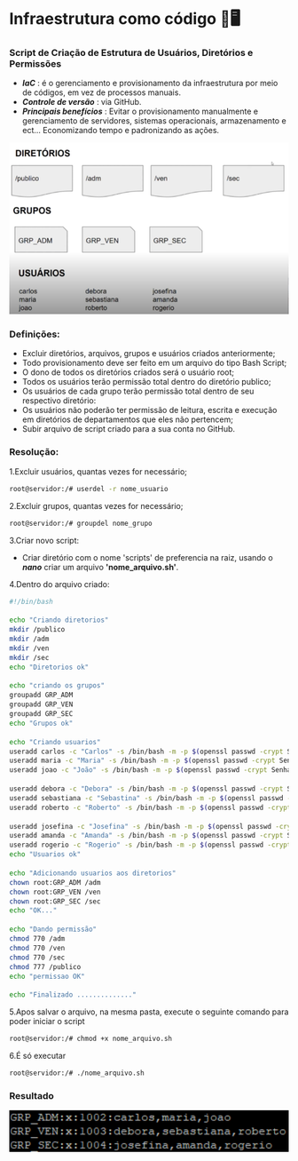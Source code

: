 # **Infraestrutura como código** :page_with_curl:🖥️

### 	 Script de Criação de Estrutura de Usuários, Diretórios e Permissões

- ***IaC*** : é o gerenciamento e provisionamento da infraestrutura por meio de códigos, em vez de processos manuais.
- ***Controle de versão*** : via GitHub.
- ***Principais benefícios*** : Evitar o provisionamento manualmente e gerenciamento de servidores, sistemas operacionais, armazenamento e ect... Economizando tempo e padronizando as ações.

<img src=".\img\img_1.png" alt="" style="zoom: 200%;" />

###      Definições:

- Excluir diretórios, arquivos, grupos e usuários criados anteriormente;
- Todo provisionamento deve ser feito em um arquivo do tipo Bash
  Script;
- O dono de todos os diretórios criados será o usuário root;
- Todos os usuários terão permissão total dentro do diretório publico;
- Os usuários de cada grupo terão permissão total dentro de seu
  respectivo diretório:
- Os usuários não poderão ter permissão de leitura, escrita e execução
  em diretórios de departamentos que eles não pertencem;
- Subir arquivo de script criado para a sua conta no GitHub.

### 	Resolução:

1.Excluir usuários, quantas vezes for necessário;

```bash
root@servidor:/# userdel -r nome_usuario
```

2.Excluir  grupos, quantas vezes for necessário;

```bash
root@servidor:/# groupdel nome_grupo
```

3.Criar novo script:

- Criar diretório com o nome 'scripts' de preferencia na raiz, usando o ***nano*** criar um arquivo **'nome_arquivo.sh'**.

4.Dentro do arquivo criado:

```bash
#!/bin/bash

echo "Criando diretorios"
mkdir /publico
mkdir /adm
mkdir /ven
mkdir /sec
echo "Diretorios ok"

echo "criando os grupos"
groupadd GRP_ADM
groupadd GRP_VEN
groupadd GRP_SEC
echo "Grupos ok"

echo "Criando usuarios"
useradd carlos -c "Carlos" -s /bin/bash -m -p $(openssl passwd -crypt Senha123) -G GRP_ADM
useradd maria -c "Maria" -s /bin/bash -m -p $(openssl passwd -crypt Senha123) -G GRP_ADM
useradd joao -c "João" -s /bin/bash -m -p $(openssl passwd -crypt Senha123) -G GRP_ADM

useradd debora -c "Debora" -s /bin/bash -m -p $(openssl passwd -crypt Senha123) -G GRP_VEN
useradd sebastiana -c "Sebastina" -s /bin/bash -m -p $(openssl passwd -crypt Senha123) -G GRP_VEN
useradd roberto -c "Roberto" -s /bin/bash -m -p $(openssl passwd -crypt Senha123) -G GRP_VEN

useradd josefina -c "Josefina" -s /bin/bash -m -p $(openssl passwd -crypt Senha123) -G GRP_SEC
useradd amanda -c "Amanda" -s /bin/bash -m -p $(openssl passwd -crypt Senha123) -G GRP_SEC
useradd rogerio -c "Rogerio" -s /bin/bash -m -p $(openssl passwd -crypt Senha123) -G GRP_SEC
echo "Usuarios ok"

echo "Adicionando usuarios aos diretorios"
chown root:GRP_ADM /adm
chown root:GRP_VEN /ven
chown root:GRP_SEC /sec
echo "OK..."

echo "Dando permissão"
chmod 770 /adm
chmod 770 /ven
chmod 770 /sec
chmod 777 /publico
echo "permissao OK"

echo "Finalizado .............."
```

5.Apos salvar o arquivo, na mesma pasta, execute o seguinte comando para poder iniciar o script

```bash
root@servidor:/# chmod +x nome_arquivo.sh
```

6.É só executar 

```bash
root@servidor:/# ./nome_arquivo.sh
```

### **Resultado**

<img src=".\img\Captura de tela 2023-03-04 160839.png" alt="Captura de tela 2023-03-04 160839" style="zoom: 200%;" />